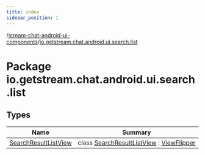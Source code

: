 ```yaml
---
title: index
sidebar_position: 1
---
```

/[stream-chat-android-ui-components](../index.md)/[io.getstream.chat.android.ui.search.list](index.md)  
  
  
  
# Package io.getstream.chat.android.ui.search.list  
  
  
## Types  
  
|  Name |  Summary | 
|---|---|
| <a name="io.getstream.chat.android.ui.search.list/SearchResultListView///PointingToDeclaration/"></a>[SearchResultListView](SearchResultListView/index.md)| <a name="io.getstream.chat.android.ui.search.list/SearchResultListView///PointingToDeclaration/"></a>class [SearchResultListView](SearchResultListView/index.md) : [ViewFlipper](https://developer.android.com/reference/kotlin/android/widget/ViewFlipper.html)|

